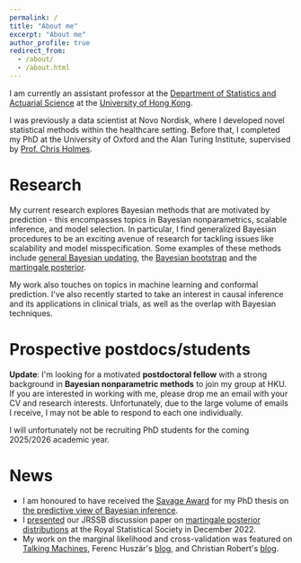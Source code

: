 ```yaml
---
permalink: /
title: "About me"
excerpt: "About me"
author_profile: true
redirect_from: 
  - /about/
  - /about.html
---
```

I am currently an assistant professor at the [Department of Statistics and Actuarial Science](https://saasweb.hku.hk/) at the [University of Hong Kong](https://www.hku.hk/).

I was previously a data scientist at Novo Nordisk, where I developed novel statistical methods within the healthcare setting. Before that, I completed my PhD at the University of Oxford and the Alan Turing Institute, supervised by [Prof. Chris Holmes](http://www.stats.ox.ac.uk/~cholmes/).

Research
======
My current research explores Bayesian methods that are motivated by prediction - this encompasses topics in Bayesian nonparametrics, scalable inference, and model selection. In particular, I find generalized Bayesian procedures to be an exciting avenue of research for tackling issues like scalability and model misspecification. Some examples of these methods include [general Bayesian updating](https://arxiv.org/pdf/1306.6430.pdf), the [Bayesian bootstrap](http://proceedings.mlr.press/v97/fong19a/fong19a.pdf) and the [martingale posterior](https://arxiv.org/pdf/2103.15671.pdf). 

My work also touches on topics in machine learning and conformal prediction. I've also recently started to take an interest in causal inference and its applications in clinical trials, as well as the overlap with Bayesian techniques.


Prospective postdocs/students
======
**Update**: I'm looking for a motivated **postdoctoral fellow** with a strong background in **Bayesian nonparametric methods** to join my group at HKU. If you are interested in working with me, please drop me an email with your CV and research interests. Unfortunately, due to the large volume of emails I receive, I may not be able to respond to each one individually. 

I will unfortunately not be recruiting PhD students for the coming 2025/2026 academic year.

News
======
- I am honoured to have received the [Savage Award](https://bayesian.org/project/savage-award/) for my PhD thesis on [the predictive view of Bayesian inference](https://ora.ox.ac.uk/objects/uuid:98a6d3eb-6fee-4850-87f2-8dd048fd6864).
- I [presented](https://www.youtube.com/watch?v=FXp8c7wLyto) our JRSSB discussion paper on [martingale posterior distributions](https://rss.org.uk/RSS/media/File-library/Events/Discussion%20meetings/Preprint_Fong-et-al_12-Dec-2022.pdf) at the Royal Statistical Society in December 2022. 
- My work on the marginal likelihood and cross-validation was featured on [Talking Machines](https://www.thetalkingmachines.com/episodes/postersessionai-and-deep-quaggles), Ferenc Huszár's [blog](https://www.inference.vc/marginal-likelihood-and-cross-validation/), and Christian Robert's [blog](https://xianblog.wordpress.com/2020/10/09/marginal-likelihood-as-exhaustive-x-validation/).
